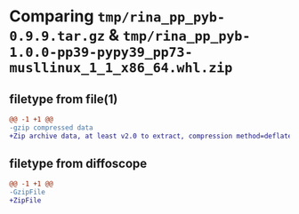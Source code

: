 # Comparing `tmp/rina_pp_pyb-0.9.9.tar.gz` & `tmp/rina_pp_pyb-1.0.0-pp39-pypy39_pp73-musllinux_1_1_x86_64.whl.zip`

## filetype from file(1)

```diff
@@ -1 +1 @@
-gzip compressed data
+Zip archive data, at least v2.0 to extract, compression method=deflate
```

## filetype from diffoscope

```diff
@@ -1 +1 @@
-GzipFile
+ZipFile
```

